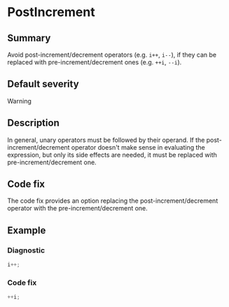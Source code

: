 # PostIncrement

## Summary

Avoid post-increment/decrement operators (e.g. `i++`, `i--`),
if they can be replaced with pre-increment/decrement ones
(e.g. `++i`, `--i`).

## Default severity

Warning

## Description

In general, unary operators must be followed by their operand.
If the post-increment/decrement operator doesn't make sense
in evaluating the expression, but only its side effects are needed,
it must be replaced with pre-increment/decrement one.

## Code fix

The code fix provides an option replacing the post-increment/decrement
operator with the pre-increment/decrement one.

## Example

### Diagnostic

```csharp
i++;
```

### Code fix

```csharp
++i;
```
